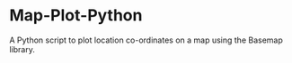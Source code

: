 Map-Plot-Python
===============

A Python script to plot location co-ordinates on a map using the Basemap library.
